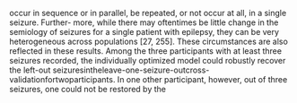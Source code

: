 occur in sequence or in parallel, be repeated, or not occur at all, in a single seizure. Further-
more, while there may oftentimes be little change in the semiology of seizures for a single
patient with epilepsy, they can be very heterogeneous across populations [27, 255]. These
circumstances are also reflected in these results. Among the three participants with at least
three seizures recorded, the individually optimized model could robustly recover the left-out
seizuresintheleave-one-seizure-outcross-validationfortwoparticipants.
In one other participant, however, out of three seizures, one could not be restored by the